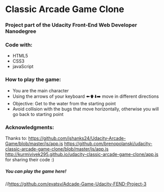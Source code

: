 # Classic Arcade Game Clone

### Project part of the Udacity Front-End Web Developer Nanodegree 

### Code with: 

+ HTML5
+ CSS3
+ javaScript

### How to play the game:

+ You are the main character
+ Using the arrows of your keyboard ⬅️⬆️⬇️➡️ move in different directions
+ Objective: Get to the water from the starting point
+ Avoid collision with the bugs that move horizontally, otherwise you will go back to starting point

### Acknowledgments:
Thanks to:
https://github.com/jshanks24/Udacity-Arcade-Game/blob/master/js/app.js 
https://github.com/brenopolanski/udacity-classic-arcade-game-clone/blob/master/js/app.js 
http://kurmivivek295.github.io/udacity-classic-arcade-game-clone/app.js
for sharing their code :)

#####  You can play the game here!
//https://github.com/evatsv/Adcade-Game-Udacity-FEND-Project-3


